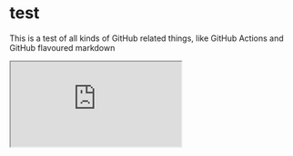 # test
This is a test of all kinds of GitHub related things, like GitHub Actions and GitHub flavoured markdown

<iframe src="https://bit-burger.github.io/points"></iframe>
